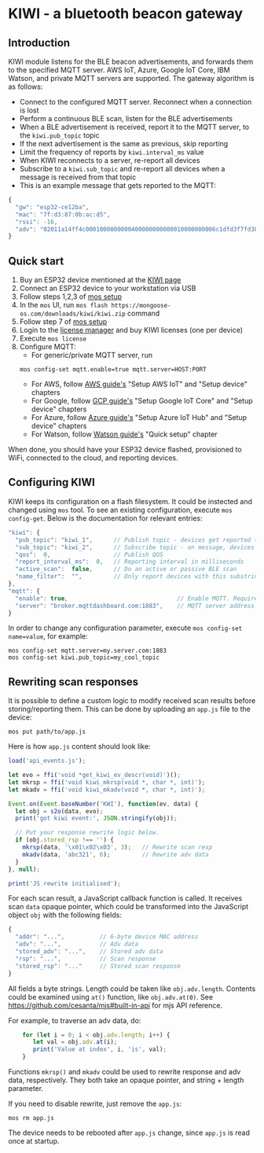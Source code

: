 # KIWI - a bluetooth beacon gateway

## Introduction

KIWI module listens for the BLE beacon advertisements, and forwards them to
the specified MQTT server. AWS IoT, Azure, Google IoT Core, IBM Watson,
and private MQTT servers are supported. The gateway algorithm is as follows:

- Connect to the configured MQTT server. Reconnect when a connection is lost
- Perform a continuous BLE scan, listen for the BLE advertisements
- When a BLE advertisement is received,
  report it to the MQTT server, to the `kiwi.pub_topic` topic
- If the next advertisement is the same as previous, skip reporting
- Limit the frequency of reports by `kiwi.interval_ms` value
- When KIWI reconnects to a server, re-report all devices
- Subscribe to a `kiwi.sub_topic` and re-report all devices when a message is
  received from that topic
- This is an example message that gets reported to the MQTT:

```javascript
{
  "gw": "esp32-ce12ba",
  "mac": "7f:d3:87:0b:ac:d5",
  "rssi": -16,
  "adv": "02011a14ff4c0001000000000400000000000010000000006c1dfd3f7fd387"
}
```

## Quick start

1. Buy an ESP32 device mentioned at the [KIWI page](/kiwi/)
2. Connect an ESP32 device to your workstation via USB
3. Follow steps 1,2,3 of [mos setup](https://mongoose-os.com/docs/quickstart/setup.md)
4. In the `mos` UI, run `mos flash https://mongoose-os.com/downloads/kiwi/kiwi.zip` command
5. Follow step 7 of [mos setup](https://mongoose-os.com/docs/quickstart/setup.md)
6. Login to the [license manager](https://license.mongoose-os.com) and buy KIWI licenses (one per device)
7. Execute `mos license`
8. Configure MQTT:
   - For generic/private MQTT server, run
   ```
   mos config-set mqtt.enable=true mqtt.server=HOST:PORT
   ```
   - For AWS, follow [AWS guide's](/docs/quickstart/cloud/aws.md) "Setup AWS IoT" and "Setup device" chapters
   - For Google, follow [GCP guide's](/docs/quickstart/cloud/google.md) "Setup Google IoT Core" and "Setup device" chapters
   - For Azure, follow [Azure guide's](/docs/quickstart/cloud/azure.md) "Setup Azure IoT Hub" and "Setup device" chapters
   - For Watson, follow [Watson guide's](/docs/quickstart/cloud/watson.md) "Quick setup" chapter

When done, you should have your ESP32 device flashed, provisioned to WiFi,
connected to the cloud, and reporting devices. 


## Configuring KIWI

KIWI keeps its configuration on a flash filesystem. It could be instected
and changed using `mos` tool. To see an existing configuration,
execute `mos config-get`. Below is the documentation for relevant entries:

```javascript
"kiwi": {
  "pub_topic": "kiwi_1",      // Publish topic - devices get reported to it
  "sub_topic": "kiwi_2",      // Subscribe topic - on message, devices are re-reported
  "qos":  0,                  // Publish QOS
  "report_interval_ms":  0,   // Reporting interval in milliseconds
  "active_scan":  false,      // Do an active or passive BLE scan
  "name_filter":  "",         // Only report devices with this substring in the name
},
"mqtt": {
  "enable": true,                               // Enable MQTT. Requires a license
  "server": "broker.mqttdashboard.com:1883",    // MQTT server address
}
```

In order to change any configuration parameter, execute `mos config-set name=value`, for example:

```
mos config-set mqtt.server=my.server.com:1883
mos config-set kiwi.pub_topic=my_cool_topic
```


## Rewriting scan responses

It is possible to define a custom logic to modify received scan results
before storing/reporting them. This can be done by uploading an `app.js`
file to the device:

```
mos put path/to/app.js
```

Here is how `app.js` content should look like:

```javascript
load('api_events.js');

let evo = ffi('void *get_kiwi_ev_descr(void)')();
let mkrsp = ffi('void kiwi_mkrsp(void *, char *, int)');  
let mkadv = ffi('void kiwi_mkadv(void *, char *, int)');

Event.on(Event.baseNumber('KWI'), function(ev, data) {
  let obj = s2o(data, evo);
  print('got kiwi event:', JSON.stringify(obj));

  // Put your response rewrite logic below.
  if (obj.stored_rsp !== '') {
    mkrsp(data, '\x01\x02\x03', 3);   // Rewrite scan resp
    mkadv(data, 'abc321', 6);         // Rewrite adv data
  }
}, null);

print('JS rewrite initialised');
```

For each scan result, a JavaScript callback function is called.
It receives scan `data` opaque pointer, which could be transformed into the
JavaScript object `obj` with the following fields:

```javascript
{
  "addr": "...",          // 6-byte device MAC address
  "adv": "...",           // Adv data
  "stored_adv": "...",    // Stored adv data
  "rsp": "...",           // Scan response
  "stored_rsp": "..."     // Stored scan response
}
```

All fields a byte strings. Length could be taken like `obj.adv.length`.
Contents could be examined using `at()` function, like `obj.adv.at(0)`.
See https://github.com/cesanta/mjs#built-in-api for mjs API reference.

For example, to traverse an adv data, do:

```javascript
    for (let i = 0; i < obj.adv.length; i++) {
       let val = obj.adv.at(i);
       print('Value at index', i, 'is', val);
    }
```


Functions `mkrsp()` and `mkadv` could be used to rewrite response and adv
data, respectively. They both take an opaque pointer, and string + length
parameter.

If you need to disable rewrite, just remove the `app.js`:
```
mos rm app.js
```

The device needs to be rebooted after `app.js` change, since `app.js` is
read once at startup.
